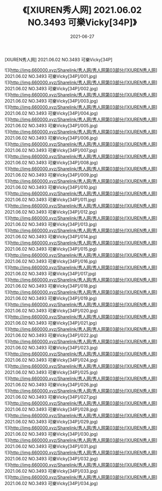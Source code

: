﻿---
layout: post
title:  《[XIUREN秀人网] 2021.06.02 NO.3493 可樂Vicky[34P]》
date:   2021-06-27
img: http://img.660000.xyz/Sharelink/秀人网/秀人网第03部分/[XIUREN秀人网] 2021.06.02 NO.3493 可樂Vicky[34P]/000.jpg
categories: [美女, 清纯, 唯美]
---

[XIUREN秀人网] 2021.06.02 NO.3493 可樂Vicky[34P]

  ![](http://img.660000.xyz/Sharelink/秀人网/秀人网第03部分/[XIUREN秀人网] 2021.06.02 NO.3493 可樂Vicky[34P]/001.jpg) <br> ![](http://img.660000.xyz/Sharelink/秀人网/秀人网第03部分/[XIUREN秀人网] 2021.06.02 NO.3493 可樂Vicky[34P]/002.jpg) <br> ![](http://img.660000.xyz/Sharelink/秀人网/秀人网第03部分/[XIUREN秀人网] 2021.06.02 NO.3493 可樂Vicky[34P]/003.jpg) <br> ![](http://img.660000.xyz/Sharelink/秀人网/秀人网第03部分/[XIUREN秀人网] 2021.06.02 NO.3493 可樂Vicky[34P]/004.jpg) <br> ![](http://img.660000.xyz/Sharelink/秀人网/秀人网第03部分/[XIUREN秀人网] 2021.06.02 NO.3493 可樂Vicky[34P]/005.jpg) <br> ![](http://img.660000.xyz/Sharelink/秀人网/秀人网第03部分/[XIUREN秀人网] 2021.06.02 NO.3493 可樂Vicky[34P]/006.jpg) <br> ![](http://img.660000.xyz/Sharelink/秀人网/秀人网第03部分/[XIUREN秀人网] 2021.06.02 NO.3493 可樂Vicky[34P]/007.jpg) <br> ![](http://img.660000.xyz/Sharelink/秀人网/秀人网第03部分/[XIUREN秀人网] 2021.06.02 NO.3493 可樂Vicky[34P]/008.jpg) <br> ![](http://img.660000.xyz/Sharelink/秀人网/秀人网第03部分/[XIUREN秀人网] 2021.06.02 NO.3493 可樂Vicky[34P]/009.jpg) <br> ![](http://img.660000.xyz/Sharelink/秀人网/秀人网第03部分/[XIUREN秀人网] 2021.06.02 NO.3493 可樂Vicky[34P]/010.jpg) <br> ![](http://img.660000.xyz/Sharelink/秀人网/秀人网第03部分/[XIUREN秀人网] 2021.06.02 NO.3493 可樂Vicky[34P]/011.jpg) <br> ![](http://img.660000.xyz/Sharelink/秀人网/秀人网第03部分/[XIUREN秀人网] 2021.06.02 NO.3493 可樂Vicky[34P]/012.jpg) <br> ![](http://img.660000.xyz/Sharelink/秀人网/秀人网第03部分/[XIUREN秀人网] 2021.06.02 NO.3493 可樂Vicky[34P]/013.jpg) <br> ![](http://img.660000.xyz/Sharelink/秀人网/秀人网第03部分/[XIUREN秀人网] 2021.06.02 NO.3493 可樂Vicky[34P]/014.jpg) <br> ![](http://img.660000.xyz/Sharelink/秀人网/秀人网第03部分/[XIUREN秀人网] 2021.06.02 NO.3493 可樂Vicky[34P]/015.jpg) <br> ![](http://img.660000.xyz/Sharelink/秀人网/秀人网第03部分/[XIUREN秀人网] 2021.06.02 NO.3493 可樂Vicky[34P]/016.jpg) <br> ![](http://img.660000.xyz/Sharelink/秀人网/秀人网第03部分/[XIUREN秀人网] 2021.06.02 NO.3493 可樂Vicky[34P]/017.jpg) <br> ![](http://img.660000.xyz/Sharelink/秀人网/秀人网第03部分/[XIUREN秀人网] 2021.06.02 NO.3493 可樂Vicky[34P]/018.jpg) <br> ![](http://img.660000.xyz/Sharelink/秀人网/秀人网第03部分/[XIUREN秀人网] 2021.06.02 NO.3493 可樂Vicky[34P]/019.jpg) <br> ![](http://img.660000.xyz/Sharelink/秀人网/秀人网第03部分/[XIUREN秀人网] 2021.06.02 NO.3493 可樂Vicky[34P]/020.jpg) <br> ![](http://img.660000.xyz/Sharelink/秀人网/秀人网第03部分/[XIUREN秀人网] 2021.06.02 NO.3493 可樂Vicky[34P]/021.jpg) <br> ![](http://img.660000.xyz/Sharelink/秀人网/秀人网第03部分/[XIUREN秀人网] 2021.06.02 NO.3493 可樂Vicky[34P]/022.jpg) <br> ![](http://img.660000.xyz/Sharelink/秀人网/秀人网第03部分/[XIUREN秀人网] 2021.06.02 NO.3493 可樂Vicky[34P]/023.jpg) <br> ![](http://img.660000.xyz/Sharelink/秀人网/秀人网第03部分/[XIUREN秀人网] 2021.06.02 NO.3493 可樂Vicky[34P]/024.jpg) <br> ![](http://img.660000.xyz/Sharelink/秀人网/秀人网第03部分/[XIUREN秀人网] 2021.06.02 NO.3493 可樂Vicky[34P]/025.jpg) <br> ![](http://img.660000.xyz/Sharelink/秀人网/秀人网第03部分/[XIUREN秀人网] 2021.06.02 NO.3493 可樂Vicky[34P]/026.jpg) <br> ![](http://img.660000.xyz/Sharelink/秀人网/秀人网第03部分/[XIUREN秀人网] 2021.06.02 NO.3493 可樂Vicky[34P]/027.jpg) <br> ![](http://img.660000.xyz/Sharelink/秀人网/秀人网第03部分/[XIUREN秀人网] 2021.06.02 NO.3493 可樂Vicky[34P]/028.jpg) <br> ![](http://img.660000.xyz/Sharelink/秀人网/秀人网第03部分/[XIUREN秀人网] 2021.06.02 NO.3493 可樂Vicky[34P]/029.jpg) <br> ![](http://img.660000.xyz/Sharelink/秀人网/秀人网第03部分/[XIUREN秀人网] 2021.06.02 NO.3493 可樂Vicky[34P]/030.jpg) <br> ![](http://img.660000.xyz/Sharelink/秀人网/秀人网第03部分/[XIUREN秀人网] 2021.06.02 NO.3493 可樂Vicky[34P]/031.jpg) <br> ![](http://img.660000.xyz/Sharelink/秀人网/秀人网第03部分/[XIUREN秀人网] 2021.06.02 NO.3493 可樂Vicky[34P]/032.jpg) <br> ![](http://img.660000.xyz/Sharelink/秀人网/秀人网第03部分/[XIUREN秀人网] 2021.06.02 NO.3493 可樂Vicky[34P]/033.jpg) <br> ![](http://img.660000.xyz/Sharelink/秀人网/秀人网第03部分/[XIUREN秀人网] 2021.06.02 NO.3493 可樂Vicky[34P]/034.jpg) <br>